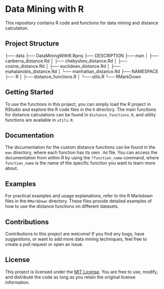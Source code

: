 # Data Mining with R

This repository contains R code and functions for data mining and distance calculation.

## Project Structure

├── data
├── DataMiningWithR.Rproj
├── DESCRIPTION
├── man
│   ├── canberra_distance.Rd
│   ├── chebyshev_distance.Rd
│   ├── cosine_distance.Rd
│   ├── euclidean_distance.Rd
│   ├── mahalanobis_distance.Rd
│   └── manhattan_distance.Rd
├── NAMESPACE
├── R
│   ├── distance_functions.R
│   └── utils.R
└── RMarkDown
## Getting Started

To use the functions in this project, you can simply load the R project in RStudio and explore the R code files in the `R` directory. The main functions for distance calculations can be found in `distance_functions.R`, and utility functions are available in `utils.R`.

## Documentation

The documentation for the custom distance functions can be found in the `man` directory, where each function has its own `.Rd` file. You can access the documentation from within R by using the `?function_name` command, where `function_name` is the name of the specific function you want to learn more about.

## Examples

For practical examples and usage explanations, refer to the R Markdown files in the `RMarkDown` directory. These files provide detailed examples of how to use the distance functions on different datasets.

## Contributions

Contributions to this project are welcome! If you find any bugs, have suggestions, or want to add more data mining techniques, feel free to create a pull request or open an issue.

## License

This project is licensed under the [MIT License](LICENSE). You are free to use, modify, and distribute the code as long as you retain the original license information.


